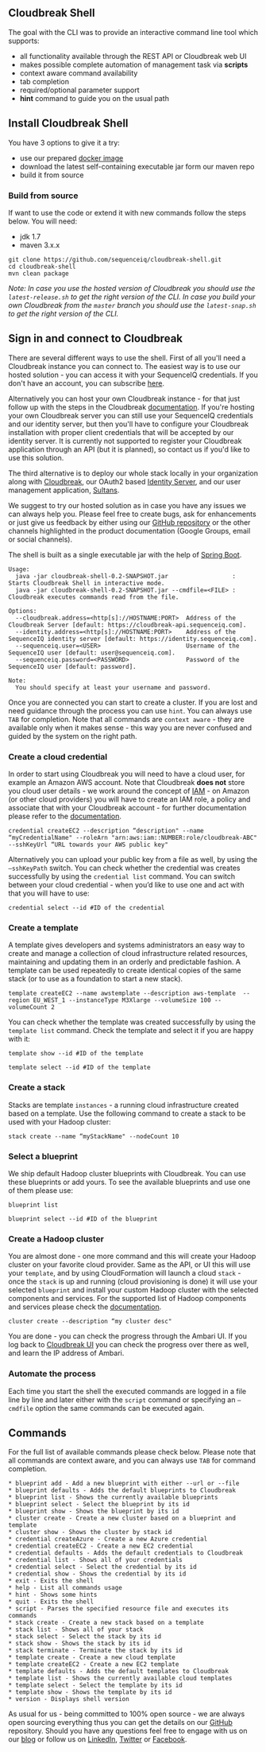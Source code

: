 ## Cloudbreak Shell

The goal with the CLI was to provide an interactive command line tool which supports:

* all functionality available through the REST API or Cloudbreak web UI
* makes possible complete automation of management task via **scripts**
* context aware command availability
* tab completion
* required/optional parameter support
* **hint** command to guide you on the usual path

## Install Cloudbreak Shell

You have 3 options to give it a try:

- use our prepared [docker image](https://registry.hub.docker.com/u/sequenceiq/cloudbreak/)
- download the latest self-containing executable jar form our maven repo
- build it from source

### Build from source

If want to use the code or extend it with new commands follow the steps below. You will need:
- jdk 1.7
- maven 3.x.x

```
git clone https://github.com/sequenceiq/cloudbreak-shell.git
cd cloudbreak-shell
mvn clean package
```

_Note: In case you use the hosted version of Cloudbreak you should use the `latest-release.sh` to get the right version of the CLI.
In case you build your own Cloudbreak from the `master` branch you should use the `latest-snap.sh` to get the right version of the CLI._

<!--more-->

## Sign in and connect to Cloudbreak

There are several different ways to use the shell. First of all you'll need a Cloudbreak instance you can connect to. The easiest way is to use our hosted solution - you can access it with your SequenceIQ credentials. If you don't have an account, you can subscribe [here](https://accounts.sequenceiq.com/register).

Alternatively you can host your own Cloudbreak instance - for that just follow up with the steps in the Cloudbreak [documentation](http://sequenceiq.com/cloudbreak/#quickstart-and-installation). If you're hosting your own Cloudbreak server you can still use your SequenceIQ credentials and our identity server, but then you'll have to configure your Cloudbreak installation with proper client credentials that will be accepted by our identity server. It is currently not supported to register your Cloudbreak application through an API (but it is planned), so contact us if you'd like to use this solution.

The third alternative is to deploy our whole stack locally in your organization along with [Cloudbreak](http://sequenceiq.com/cloudbreak/#quickstart-and-installation), our OAuth2 based [Identity Server](http://blog.sequenceiq.com/blog/2014/10/16/using-uaa-as-an-identity-server/), and our user management application, [Sultans](https://github.com/sequenceiq/sultans).

We suggest to try our hosted solution as in case you have any issues we can always help you. Please feel free to create bugs, ask for enhancements or just give us feedback by either using our [GitHub repository](https://github.com/sequenceiq/cloudbreak) or the other channels highlighted in the product documentation (Google Groups, email or social channels).

The shell is built as a single executable jar with the help of [Spring Boot](http://projects.spring.io/spring-boot/).

```
Usage:
  java -jar cloudbreak-shell-0.2-SNAPSHOT.jar                  : Starts Cloudbreak Shell in interactive mode.
  java -jar cloudbreak-shell-0.2-SNAPSHOT.jar --cmdfile=<FILE> : Cloudbreak executes commands read from the file.

Options:
  --cloudbreak.address=<http[s]://HOSTNAME:PORT>  Address of the Cloudbreak Server [default: https://cloudbreak-api.sequenceiq.com].
  --identity.address=<http[s]://HOSTNAME:PORT>    Address of the SequenceIQ identity server [default: https://identity.sequenceiq.com].
  --sequenceiq.user=<USER>                        Username of the SequenceIQ user [default: user@sequenceiq.com].
  --sequenceiq.password=<PASSWORD>                Password of the SequenceIQ user [default: password].

Note:
  You should specify at least your username and password.
```
Once you are connected you can start to create a cluster. If you are lost and need guidance through the process you can use `hint`. You can always use `TAB` for completion. Note that all commands are `context aware` - they are available only when it makes sense - this way you are never confused and guided by the system on the right path.

### Create a cloud credential

In order to start using Cloudbreak you will need to have a cloud user, for example an Amazon AWS account. Note that Cloudbreak **does not** store you cloud user details - we work around the concept of [IAM](http://aws.amazon.com/iam/) - on Amazon (or other cloud providers) you will have to create an IAM role, a policy and associate that with your Cloudbreak account - for further documentation please refer to the [documentation](http://sequenceiq.com/cloudbreak/#accounts).

```
credential createEC2 --description “description" --name “myCredentialName" --roleArn "arn:aws:iam::NUMBER:role/cloudbreak-ABC" --sshKeyUrl “URL towards your AWS public key"
```

Alternatively you can upload your public key from a file as well, by using the `—sshKeyPath` switch. You can check whether the credential was creates successfully by using the `credential list` command. You can switch between your cloud credential - when you’d like to use one and act with that you will have to use:

```
credential select --id #ID of the credential
```

### Create a template

A template gives developers and systems administrators an easy way to create and manage a collection of cloud infrastructure related resources, maintaining and updating them in an orderly and predictable fashion. A template can be used repeatedly to create identical copies of the same stack (or to use as a foundation to start a new stack).

```
template createEC2 --name awstemplate --description aws-template  --region EU_WEST_1 --instanceType M3Xlarge --volumeSize 100 --volumeCount 2
```
You can check whether the template was created successfully by using the `template list` command. Check the template and select it if you are happy with it:

```
template show --id #ID of the template

template select --id #ID of the template
```
### Create a stack

Stacks are template `instances` - a running cloud infrastructure created based on a template. Use the following command to create a stack to be used with your Hadoop cluster:

```
stack create --name “myStackName" --nodeCount 10
```
### Select a blueprint

We ship default Hadoop cluster blueprints with Cloudbreak. You can use these blueprints or add yours. To see the available blueprints and use one of them please use:

```
blueprint list

blueprint select --id #ID of the blueprint
```
### Create a Hadoop cluster
You are almost done - one more command and this will create your Hadoop cluster on your favorite cloud provider. Same as the API, or UI this will use your `template`, and by using CloudFormation will launch a cloud `stack` - once the `stack` is up and running (cloud provisioning is done) it will use your selected `blueprint` and install your custom Hadoop cluster with the selected components and services. For the supported list of Hadoop components and services please check the [documentation](http://sequenceiq.com/cloudbreak/#supported-components).

```
cluster create --description “my cluster desc"
```
You are done - you can check the progress through the Ambari UI. If you log back to [Cloudbreak UI](https://cloudbreak.sequenceiq.com/) you can check the progress over there as well, and learn the IP address of Ambari.

### Automate the process
Each time you start the shell the executed commands are logged in a file line by line and later either with the `script` command or specifying an `—cmdfile` option the same commands can be executed again.

## Commands

For the full list of available commands please check below. Please note that all commands are context aware, and you can always use `TAB` for command completion.


    * blueprint add - Add a new blueprint with either --url or --file
    * blueprint defaults - Adds the default blueprints to Cloudbreak
    * blueprint list - Shows the currently available blueprints
    * blueprint select - Select the blueprint by its id
    * blueprint show - Shows the blueprint by its id
    * cluster create - Create a new cluster based on a blueprint and template
    * cluster show - Shows the cluster by stack id
    * credential createAzure - Create a new Azure credential
    * credential createEC2 - Create a new EC2 credential
    * credential defaults - Adds the default credentials to Cloudbreak
    * credential list - Shows all of your credentials
    * credential select - Select the credential by its id
    * credential show - Shows the credential by its id
    * exit - Exits the shell
    * help - List all commands usage
    * hint - Shows some hints
    * quit - Exits the shell
    * script - Parses the specified resource file and executes its commands
    * stack create - Create a new stack based on a template
    * stack list - Shows all of your stack
    * stack select - Select the stack by its id
    * stack show - Shows the stack by its id
    * stack terminate - Terminate the stack by its id
    * template create - Create a new cloud template
    * template createEC2 - Create a new EC2 template
    * template defaults - Adds the default templates to Cloudbreak
    * template list - Shows the currently available cloud templates
    * template select - Select the template by its id
    * template show - Shows the template by its id
    * version - Displays shell version



As usual for us - being committed to 100% open source - we are always open sourcing everything thus you can get the details on our [GitHub](https://github.com/sequenceiq/cloudbreak-shell) repository.
Should you have any questions feel free to engage with us on our [blog](http://blog.sequenceiq.com/) or follow us on [LinkedIn](https://www.linkedin.com/company/sequenceiq/), [Twitter](https://twitter.com/sequenceiq) or [Facebook](https://www.facebook).
